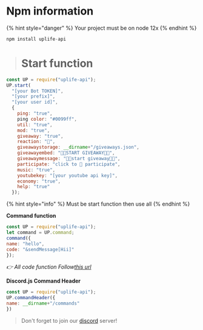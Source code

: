 

# Npm information

{% hint style="danger" %}
Your project must be on node 12x
{% endhint %}
```js
npm install uplife-api
```

> # **Start function**
```js
const UP = require("uplife-api");
UP.start(
  "[your Bot TOKEN]",
  "[your prefix]",
  "[your user id]",
  {
    ping: "true",
    ping color: "#0099ff",
    util: "true",
    mod: "true",
    giveaway: "true",
    reaction: "🎉",
    giveawaystorage: __dirname+"/giveaways.json",
    giveawayembed: "🎉🎉START GIVEAWAY🎉🎉",
    giveawaymessage: "🎉🎉start giveaway🎉🎉",
    participate: "click to 🎉 participate",
    music: "true",
    youtubekey: "[your youtube api key]",
    economy: "true",
    help: "true"
  });
```
{% hint style="info" %}
Must be start function then use all
{% endhint %}

**Command function**
```js
const UP = require("uplife-api");
let command = UP.command;
command({
name: "hello",
code: "&sendMessage[Hii]"
});
```
*👉 All code function Follow[this url](https://harshpatel1735.gitbook.io/uplife-api/codefunction)*


**Discord.js Command Header**
```js
const UP = require("uplife-api");
UP.commandHeader({
name: __dirname+"/commands"
})
```


> Don't forget to join our [discord](https://discord.gg/KmngEup) server!
